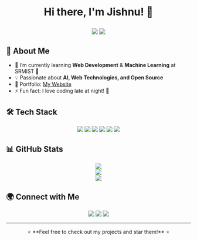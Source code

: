 # <p align="center">Hi there, I'm Jishnu! 👋</p>

<p align="center">
  <img src="https://img.shields.io/badge/Web%20Developer-%232F74C0?style=for-the-badge&logo=react&logoColor=white" />
  <img src="https://img.shields.io/badge/Machine%20Learning-%23F37626?style=for-the-badge&logo=python&logoColor=white" />
</p>

## 🚀 About Me

- 🌱 I’m currently learning **Web Development** & **Machine Learning** at SRMIST 🚀
- 💡 Passionate about **AI, Web Technologies, and Open Source**
- 🎯 Portfolio: [My Website](https://n-jishnu.github.io/Portfolio/)
- ⚡ Fun fact: I love coding late at night! 🌙

## 🛠️ Tech Stack

<p align="center">
  <img src="https://img.shields.io/badge/HTML5-%23E34F26.svg?style=for-the-badge&logo=html5&logoColor=white" />
  <img src="https://img.shields.io/badge/CSS3-%231572B6.svg?style=for-the-badge&logo=css3&logoColor=white" />
  <img src="https://img.shields.io/badge/JavaScript-%23F7DF1E.svg?style=for-the-badge&logo=javascript&logoColor=black" />
  <img src="https://img.shields.io/badge/React-%2361DAFB.svg?style=for-the-badge&logo=react&logoColor=black" />
  <img src="https://img.shields.io/badge/Python-%233776AB.svg?style=for-the-badge&logo=python&logoColor=white" />
  <img src="https://img.shields.io/badge/TensorFlow-%23FF6F00.svg?style=for-the-badge&logo=tensorflow&logoColor=white" />
</p>

## 📊 GitHub Stats

<p align="center">
  <img src="https://github-readme-stats.vercel.app/api?username=N-Jishnu&show_icons=true&theme=radical" />
  <br>
  <img src="https://github-readme-stats.vercel.app/api/top-langs/?username=N-Jishnu&layout=compact&theme=radical" />
  <br>
  <img src="https://github-readme-streak-stats.herokuapp.com/?user=N-Jishnu&theme=radical" />
</p>

## 🌍 Connect with Me

<p align="center">
  <a href="https://github.com/N-Jishnu"><img src="https://img.shields.io/badge/GitHub-%23181717.svg?style=for-the-badge&logo=github&logoColor=white" /></a>
  <a href="https://www.linkedin.com/in/jishnu-khumar"><img src="https://img.shields.io/badge/LinkedIn-%230A66C2.svg?style=for-the-badge&logo=linkedin&logoColor=white" /></a>
  <a href="https://n-jishnu.github.io/Portfolio/"><img src="https://img.shields.io/badge/Portfolio-%23E4405F.svg?style=for-the-badge&logo=firefox&logoColor=white" /></a>
</p>

---

<p align="center">⭐ **Feel free to check out my projects and star them!** ⭐</p>
